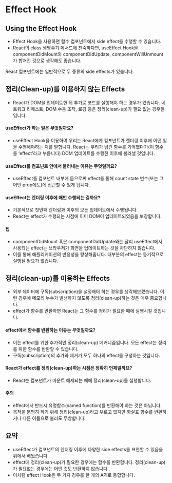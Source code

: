 # Effect Hook

## Using the Effect Hook
- Effect Hook을 사용하면 함수 컴포넌트에서 side effect를 수행할 수 있습니다.
- React의 class 생명주기 메서드에 친숙하다면, useEffect Hook을 componentDidMount와 componentDidUpdate, componentWillUnmount가 합쳐진 것으로 생각해도 좋습니다.

React 컴포넌트에는 일반적으로 두 종류의 side effects가 있습니다.

## 정리(Clean-up)를 이용하지 않는 Effects
- React가 DOM을 업데이트한 뒤 추가로 코드를 실행해야 하는 경우가 있습니다. 네트워크 리퀘스트, DOM 수동 조작, 로깅 등은 정리(clean-up)가 필요 없는 경우들입니다.
#### useEffect가 하는 일은 무엇일까요? 
- useEffect Hook을 이용하여 우리는 React에게 컴포넌트가 렌더링 이후에 어떤 일을 수행해야하는 지를 말합니다. React는 우리가 넘긴 함수를 기억했다가(이 함수를 ‘effect’라고 부릅니다) DOM 업데이트를 수행한 이후에 불러낼 것입니다. 
 
#### useEffect를 컴포넌트 안에서 불러내는 이유는 무엇일까요? 
- useEffect를 컴포넌트 내부에 둠으로써 effect를 통해 count state 변수(또는 그 어떤 prop에도)에 접근할 수 있게 됩니다. 
 
#### useEffect는 렌더링 이후에 매번 수행되는 걸까요? 
-  기본적으로 첫번째 렌더링과 이후의 모든 업데이트에서 수행됩니다.
-  React는 effect가 수행되는 시점에 이미 DOM이 업데이트되었음을 보장합니다.

#### 팁
- componentDidMount 혹은 componentDidUpdate와는 달리 useEffect에서 사용되는 effect는 브라우저가 화면을 업데이트하는 것을 차단하지 않습니다. 
- 이를 통해 애플리케이션의 반응성을 향상해줍니다. 대부분의 effect는 동기적으로 실행될 필요가 없습니다.
  
## 정리(clean-up)를 이용하는 Effects
- 외부 데이터에 구독(subscription)을 설정해야 하는 경우를 생각해보겠습니다. 이런 경우에 메모리 누수가 발생하지 않도록 정리(clean-up)하는 것은 매우 중요합니다.
-  effect가 함수를 반환하면 React는 그 함수를 정리가 필요한 때에 실행시킬 것입니다.

#### effect에서 함수를 반환하는 이유는 무엇일까요? 
- 이는 effect를 위한 추가적인 정리(clean-up) 메커니즘입니다. 모든 effect는 정리를 위한 함수를 반환할 수 있습니다. 
- 구독(subscription)의 추가와 제거가 모두 하나의 effect를 구성하는 것입니다.

#### React가 effect를 정리(clean-up)하는 시점은 정확히 언제일까요? 
- React는 컴포넌트가 마운트 해제되는 때에 정리(clean-up)를 실행합니다.  

#### 주의 
- effect에서 반드시 유명함수(named function)를 반환해야 하는 것은 아닙니다.
- 목적을 분명히 하기 위해 정리(clean-up)라고 부르고 있지만 화살표 함수를 반환하거나 다른 이름으로 불러도 무방합니다.

## 요약
- useEffect가 컴포넌트의 렌더링 이후에 다양한 side effects를 표현할 수 있음을 위에서 배웠습니다. 
-  effect에 정리(clean-up)가 필요한 경우에는 함수를 반환합니다. 정리(clean-up)가 필요없는 경우에는 어떤 것도 반환하지 않습니다. 
- 이처럼 effect Hook은 두 가지 경우를 한 개의 API로 통합합니다.